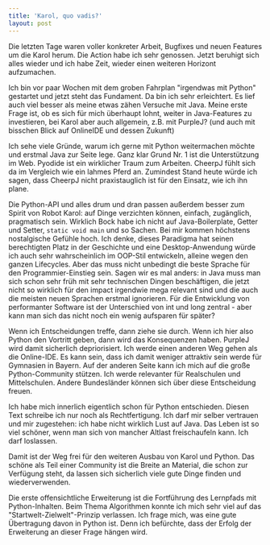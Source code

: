 ```yaml
---
title: 'Karol, quo vadis?'
layout: post
---
```


Die letzten Tage waren voller konkreter Arbeit, Bugfixes und neuen Features um die Karol herum. Die Action habe ich sehr genossen. Jetzt beruhigt sich alles wieder und ich habe Zeit, wieder einen weiteren Horizont aufzumachen.

Ich bin vor paar Wochen mit dem groben Fahrplan "irgendwas mit Python" gestartet und jetzt steht das Fundament. Da bin ich sehr erleichtert. Es lief auch viel besser als meine etwas zähen Versuche mit Java. Meine erste Frage ist, ob es sich für mich überhaupt lohnt, weiter in Java-Features zu investieren, bei Karol aber auch allgemein, z.B. mit PurpleJ? (und auch mit bisschen Blick auf OnlineIDE und dessen Zukunft)

Ich sehe viele Gründe, warum ich gerne mit Python weitermachen möchte und erstmal Java zur Seite lege. Ganz klar Grund Nr. 1 ist die Unterstützung im Web. Pyodide ist ein wirklicher Traum zum Arbeiten. CheerpJ fühlt sich da im Vergleich wie ein lahmes Pferd an. Zumindest Stand heute würde ich sagen, dass CheerpJ nicht praxistauglich ist für den Einsatz, wie ich ihn plane.

Die Python-API und alles drum und dran passen außerdem besser zum Spirit von Robot Karol: auf Dinge verzichten können, einfach, zugänglich, pragmatisch sein. Wirklich Bock habe ich nicht auf Java-Boilerplate, Getter und Setter, `static void main` und so Sachen. Bei mir kommen höchstens nostalgische Gefühle hoch. Ich denke, dieses Paradigma hat seinen berechtigten Platz in der Geschichte und eine Desktop-Anwendung würde ich auch sehr wahrscheinlich im OOP-Stil entwickeln, alleine wegen den ganzen Lifecycles. Aber das muss nicht unbedingt die beste Sprache für den Programmier-Einstieg sein. Sagen wir es mal anders: in Java muss man sich schon sehr früh mit sehr technischen Dingen beschäftigen, die jetzt nicht so wirklich für den impact irgendwie mega relevant sind und die auch die meisten neuen Sprachen erstmal ignorieren. Für die Entwicklung von performanter Software ist der Unterschied von int und long zentral - aber kann man sich das nicht noch ein wenig aufsparen für später?

Wenn ich Entscheidungen treffe, dann ziehe sie durch. Wenn ich hier also Python den Vortritt geben, dann wird das Konsequenzen haben. PurpleJ wird damit sicherlich depriorisiert. Ich werde einen anderen Weg gehen als die Online-IDE. Es kann sein, dass ich damit weniger attraktiv sein werde für Gymnasien in Bayern. Auf der anderen Seite kann ich mich auf die große Python-Community stützen. Ich werde relevanter für Realschulen und Mittelschulen. Andere Bundesländer können sich über diese Entscheidung freuen.

Ich habe mich innerlich eigentlich schon für Python entschieden. Diesen Text schreibe ich nur noch als Rechtfertigung. Ich darf mir selber vertrauen und mir zugestehen: ich habe nicht wirklich Lust auf Java. Das Leben ist so viel schöner, wenn man sich von mancher Altlast freischaufeln kann. Ich darf loslassen.

Damit ist der Weg frei für den weiteren Ausbau von Karol und Python. Das schöne als Teil einer Community ist die Breite an Material, die schon zur Verfügung steht, da lassen sich sicherlich viele gute Dinge finden und wiederverwenden.

Die erste offensichtliche Erweiterung ist die Fortführung des Lernpfads mit Python-Inhalten. Beim Thema Algorithmen konnte ich mich sehr viel auf das "Startwelt-Zielwelt"-Prinzip verlassen. Ich frage mich, was eine gute Übertragung davon in Python ist. Denn ich befürchte, dass der Erfolg der Erweiterung an dieser Frage hängen wird.

